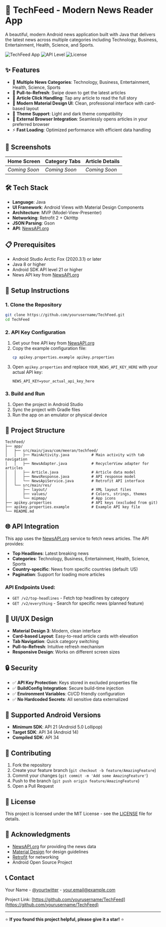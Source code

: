 # 📱 TechFeed - Modern News Reader App

A beautiful, modern Android news application built with Java that delivers the latest news across multiple categories including Technology, Business, Entertainment, Health, Science, and Sports.

![TechFeed App](https://img.shields.io/badge/Platform-Android-green.svg)
![API Level](https://img.shields.io/badge/API-21%2B-brightgreen.svg)
![License](https://img.shields.io/badge/License-MIT-blue.svg)

## ✨ Features

- 📰 **Multiple News Categories**: Technology, Business, Entertainment, Health, Science, Sports
- 🔄 **Pull-to-Refresh**: Swipe down to get the latest articles
- 🎯 **Article Click Handling**: Tap any article to read the full story
- 📱 **Modern Material Design UI**: Clean, professional interface with card-based layout
- 🌙 **Theme Support**: Light and dark theme compatibility
- 🔗 **External Browser Integration**: Seamlessly opens articles in your preferred browser
- ⚡ **Fast Loading**: Optimized performance with efficient data handling

## 🚀 Screenshots

| Home Screen | Category Tabs | Article Details |
|-------------|---------------|-----------------|
| *Coming Soon* | *Coming Soon* | *Coming Soon* |

## 🛠️ Tech Stack

- **Language**: Java
- **UI Framework**: Android Views with Material Design Components
- **Architecture**: MVP (Model-View-Presenter)
- **Networking**: Retrofit 2 + OkHttp
- **JSON Parsing**: Gson
- **API**: [NewsAPI.org](https://newsapi.org/)

## 📋 Prerequisites

- Android Studio Arctic Fox (2020.3.1) or later
- Java 8 or higher
- Android SDK API level 21 or higher
- News API key from [NewsAPI.org](https://newsapi.org/)

## 🔧 Setup Instructions

### 1. Clone the Repository
```bash
git clone https://github.com/yourusername/TechFeed.git
cd TechFeed
```

### 2. API Key Configuration
1. Get your free API key from [NewsAPI.org](https://newsapi.org/register)
2. Copy the example configuration file:
   ```bash
   cp apikey.properties.example apikey.properties
   ```
3. Open `apikey.properties` and replace `YOUR_NEWS_API_KEY_HERE` with your actual API key:
   ```properties
   NEWS_API_KEY=your_actual_api_key_here
   ```

### 3. Build and Run
1. Open the project in Android Studio
2. Sync the project with Gradle files
3. Run the app on an emulator or physical device

## 📁 Project Structure

```
TechFeed/
├── app/
│   ├── src/main/java/com/meeran/techfeed/
│   │   ├── MainActivity.java          # Main activity with tab navigation
│   │   ├── NewsAdapter.java           # RecyclerView adapter for articles
│   │   ├── Article.java               # Article data model
│   │   ├── NewsResponse.java          # API response model
│   │   └── NewsApiService.java        # Retrofit API interface
│   └── src/main/res/
│       ├── layout/                    # XML layout files
│       ├── values/                    # Colors, strings, themes
│       └── mipmap/                    # App icons
├── apikey.properties                  # API keys (excluded from git)
├── apikey.properties.example          # Example API key file
└── README.md
```

## 🌐 API Integration

This app uses the [NewsAPI.org](https://newsapi.org/) service to fetch news articles. The API provides:

- **Top Headlines**: Latest breaking news
- **Categories**: Technology, Business, Entertainment, Health, Science, Sports
- **Country-specific**: News from specific countries (default: US)
- **Pagination**: Support for loading more articles

### API Endpoints Used:
- `GET /v2/top-headlines` - Fetch top headlines by category
- `GET /v2/everything` - Search for specific news (planned feature)

## 🎨 UI/UX Design

- **Material Design 3**: Modern, clean interface
- **Card-based Layout**: Easy-to-read article cards with elevation
- **Tab Navigation**: Quick category switching
- **Pull-to-Refresh**: Intuitive refresh mechanism
- **Responsive Design**: Works on different screen sizes

## 🔒 Security

- ✅ **API Key Protection**: Keys stored in excluded properties file
- ✅ **BuildConfig Integration**: Secure build-time injection
- ✅ **Environment Variables**: CI/CD friendly configuration
- ✅ **No Hardcoded Secrets**: All sensitive data externalized

## 📱 Supported Android Versions

- **Minimum SDK**: API 21 (Android 5.0 Lollipop)
- **Target SDK**: API 34 (Android 14)
- **Compiled SDK**: API 34

## 🤝 Contributing

1. Fork the repository
2. Create your feature branch (`git checkout -b feature/AmazingFeature`)
3. Commit your changes (`git commit -m 'Add some AmazingFeature'`)
4. Push to the branch (`git push origin feature/AmazingFeature`)
5. Open a Pull Request

## 📄 License

This project is licensed under the MIT License - see the [LICENSE](LICENSE) file for details.

## 🙏 Acknowledgments

- [NewsAPI.org](https://newsapi.org/) for providing the news data
- [Material Design](https://material.io/) for design guidelines
- [Retrofit](https://square.github.io/retrofit/) for networking
- Android Open Source Project

## 📞 Contact

Your Name - [@yourtwitter](https://twitter.com/yourtwitter) - your.email@example.com

Project Link: [https://github.com/yourusername/TechFeed](https://github.com/yourusername/TechFeed)

---

⭐ **If you found this project helpful, please give it a star!** ⭐
